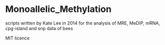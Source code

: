 # Monoallelic_Methylation

scripts written by Kate Lee in 2014 for the analysis of MRE, MeDIP, mRNA, cpg-island and snp data of bees

MIT licence
